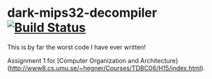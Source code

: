 # dark-mips32-decompiler [![Build Status](https://travis-ci.org/leksak/dark-mips32-decompiler.svg?branch=master)](https://travis-ci.org/leksak/dark-mips32-decompiler)

This is by far the worst code I have ever written!

Assignment 1 for [Computer Organization and Architecture}(http://www8.cs.umu.se/~hegner/Courses/TDBC06/H15/index.html).
